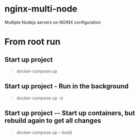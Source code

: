 # nginx-multi-node
Multiple Nodejs servers on NGINX configuration

# From root run
## Start up project
> docker-compose up

## Start up project - Run in the background
> docker-compose up -d

## Start up project -- Start up containers, but rebuild again to get all changes
> docker-compose up --build
